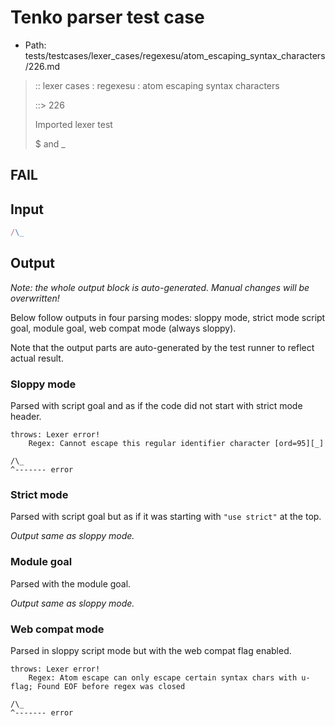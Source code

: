 # Tenko parser test case

- Path: tests/testcases/lexer_cases/regexesu/atom_escaping_syntax_characters/226.md

> :: lexer cases : regexesu : atom escaping syntax characters
>
> ::> 226
>
> Imported lexer test
>
> $ and _

## FAIL

## Input

`````js
/\_
`````

## Output

_Note: the whole output block is auto-generated. Manual changes will be overwritten!_

Below follow outputs in four parsing modes: sloppy mode, strict mode script goal, module goal, web compat mode (always sloppy).

Note that the output parts are auto-generated by the test runner to reflect actual result.

### Sloppy mode

Parsed with script goal and as if the code did not start with strict mode header.

`````
throws: Lexer error!
    Regex: Cannot escape this regular identifier character [ord=95][_]

/\_
^------- error
`````

### Strict mode

Parsed with script goal but as if it was starting with `"use strict"` at the top.

_Output same as sloppy mode._

### Module goal

Parsed with the module goal.

_Output same as sloppy mode._

### Web compat mode

Parsed in sloppy script mode but with the web compat flag enabled.

`````
throws: Lexer error!
    Regex: Atom escape can only escape certain syntax chars with u-flag; Found EOF before regex was closed

/\_
^------- error
`````

